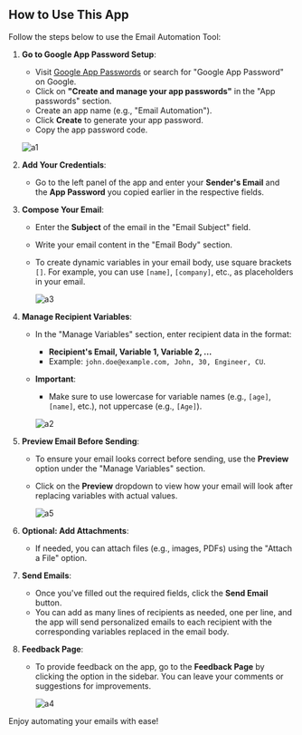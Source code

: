 ## How to Use This App

Follow the steps below to use the Email Automation Tool:

1. **Go to Google App Password Setup**:
    - Visit [Google App Passwords](https://support.google.com/mail/answer/185833?hl=en) or search for "Google App Password" on Google.
    - Click on **"Create and manage your app passwords"** in the "App passwords" section.
    - Create an app name (e.g., "Email Automation").
    - Click **Create** to generate your app password.
    - Copy the app password code.

    ![a1](https://github.com/user-attachments/assets/04211c4b-fe56-4266-bbf6-797e4c72e7f9)


2. **Add Your Credentials**:
    - Go to the left panel of the app and enter your **Sender's Email** and the **App Password** you copied earlier in the respective fields.

3. **Compose Your Email**:
    - Enter the **Subject** of the email in the "Email Subject" field.
    - Write your email content in the "Email Body" section.
    - To create dynamic variables in your email body, use square brackets `[]`. For example, you can use `[name]`, `[company]`, etc., as placeholders in your email.

        ![a3](https://github.com/user-attachments/assets/35d84067-dbcd-4b30-9818-0ce937211288)

4. **Manage Recipient Variables**:
    - In the "Manage Variables" section, enter recipient data in the format:
        - **Recipient's Email, Variable 1, Variable 2, ...**
        - Example: `john.doe@example.com, John, 30, Engineer, CU`.
    - **Important**: 
        - Make sure to use lowercase for variable names (e.g., `[age]`, `[name]`, etc.), not uppercase (e.g., `[Age]`).

        ![a2](https://github.com/user-attachments/assets/9b37d7dc-2e55-4683-a93b-96fa842a9b7b)


5. **Preview Email Before Sending**:
    - To ensure your email looks correct before sending, use the **Preview** option under the "Manage Variables" section.
    - Click on the **Preview** dropdown to view how your email will look after replacing variables with actual values.

        ![a5](https://github.com/user-attachments/assets/748b7ed3-7a15-453f-8e75-082057297f26)

6. **Optional: Add Attachments**:
    - If needed, you can attach files (e.g., images, PDFs) using the "Attach a File" option.

7. **Send Emails**:
    - Once you've filled out the required fields, click the **Send Email** button.
    - You can add as many lines of recipients as needed, one per line, and the app will send personalized emails to each recipient with the corresponding variables replaced in the email body.

8. **Feedback Page**:
    - To provide feedback on the app, go to the **Feedback Page** by clicking the option in the sidebar. You can leave your comments or suggestions for improvements.

        ![a4](https://github.com/user-attachments/assets/8bc1dff8-d70d-4752-8aea-debc6f7e304b)


Enjoy automating your emails with ease!
